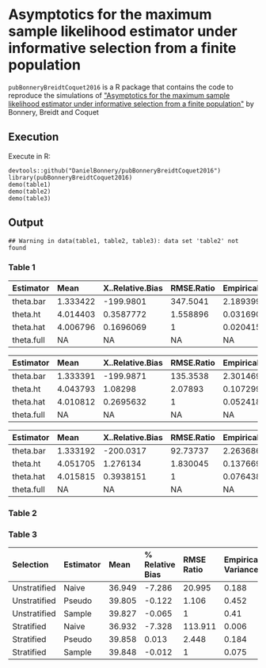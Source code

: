Asymptotics for the maximum sample likelihood estimator under informative selection from a finite population
============================================================================================================

`pubBonneryBreidtCoquet2016` is a R package that contains the code to
reproduce the simulations of ["Asymptotics for the maximum sample
likelihood estimator under informative selection from a finite
population"](http://www.e-publications.org/ims/submission/BEJ/user/submissionFile/23537?confirm=3b2ff5b3)
by Bonnery, Breidt and Coquet

Execution
---------

Execute in R:

    devtools::github("DanielBonnery/pubBonneryBreidtCoquet2016")
    library(pubBonneryBreidtCoquet2016)
    demo(table1)
    demo(table2)
    demo(table3)

Output
------

    ## Warning in data(table1, table2, table3): data set 'table2' not found

### Table 1

<table>
<thead>
<tr class="header">
<th align="left">Estimator</th>
<th align="left">Mean</th>
<th align="left">X..Relative.Bias</th>
<th align="left">RMSE.Ratio</th>
<th align="left">Empirical.Variance</th>
<th align="left">Asymptotic.Variance</th>
</tr>
</thead>
<tbody>
<tr class="odd">
<td align="left">theta.bar</td>
<td align="left">1.333422</td>
<td align="left">-199.9801</td>
<td align="left">347.5041</td>
<td align="left">2.189399e-05</td>
<td align="left">NA</td>
</tr>
<tr class="even">
<td align="left">theta.ht</td>
<td align="left">4.014403</td>
<td align="left">0.3587772</td>
<td align="left">1.558896</td>
<td align="left">0.03169084</td>
<td align="left">NA</td>
</tr>
<tr class="odd">
<td align="left">theta.hat</td>
<td align="left">4.006796</td>
<td align="left">0.1696069</td>
<td align="left">1</td>
<td align="left">0.02041591</td>
<td align="left">133470.7</td>
</tr>
<tr class="even">
<td align="left">theta.full</td>
<td align="left">NA</td>
<td align="left">NA</td>
<td align="left">NA</td>
<td align="left">NA</td>
<td align="left">NA</td>
</tr>
</tbody>
</table>

<table>
<thead>
<tr class="header">
<th align="left">Estimator</th>
<th align="left">Mean</th>
<th align="left">X..Relative.Bias</th>
<th align="left">RMSE.Ratio</th>
<th align="left">Empirical.Variance</th>
<th align="left">Asymptotic.Variance</th>
</tr>
</thead>
<tbody>
<tr class="odd">
<td align="left">theta.bar</td>
<td align="left">1.333391</td>
<td align="left">-199.9871</td>
<td align="left">135.3538</td>
<td align="left">2.301469e-05</td>
<td align="left">NA</td>
</tr>
<tr class="even">
<td align="left">theta.ht</td>
<td align="left">4.043793</td>
<td align="left">1.08298</td>
<td align="left">2.07893</td>
<td align="left">0.107299</td>
<td align="left">NA</td>
</tr>
<tr class="odd">
<td align="left">theta.hat</td>
<td align="left">4.010812</td>
<td align="left">0.2695632</td>
<td align="left">1</td>
<td align="left">0.05241823</td>
<td align="left">263102.7</td>
</tr>
<tr class="even">
<td align="left">theta.full</td>
<td align="left">NA</td>
<td align="left">NA</td>
<td align="left">NA</td>
<td align="left">NA</td>
<td align="left">NA</td>
</tr>
</tbody>
</table>

<table>
<thead>
<tr class="header">
<th align="left">Estimator</th>
<th align="left">Mean</th>
<th align="left">X..Relative.Bias</th>
<th align="left">RMSE.Ratio</th>
<th align="left">Empirical.Variance</th>
<th align="left">Asymptotic.Variance</th>
</tr>
</thead>
<tbody>
<tr class="odd">
<td align="left">theta.bar</td>
<td align="left">1.333192</td>
<td align="left">-200.0317</td>
<td align="left">92.73737</td>
<td align="left">2.263686e-05</td>
<td align="left">NA</td>
</tr>
<tr class="even">
<td align="left">theta.ht</td>
<td align="left">4.051705</td>
<td align="left">1.276134</td>
<td align="left">1.830045</td>
<td align="left">0.1376699</td>
<td align="left">NA</td>
</tr>
<tr class="odd">
<td align="left">theta.hat</td>
<td align="left">4.015815</td>
<td align="left">0.3938151</td>
<td align="left">1</td>
<td align="left">0.07643834</td>
<td align="left">403041.5</td>
</tr>
<tr class="even">
<td align="left">theta.full</td>
<td align="left">NA</td>
<td align="left">NA</td>
<td align="left">NA</td>
<td align="left">NA</td>
<td align="left">NA</td>
</tr>
</tbody>
</table>

### Table 2

### Table 3

<table>
<thead>
<tr class="header">
<th align="left">Selection</th>
<th align="left">Estimator</th>
<th align="left">Mean</th>
<th align="left">% Relative Bias</th>
<th align="left">RMSE Ratio</th>
<th align="left">Empirical Variance</th>
<th align="left">Average Estimated Variance</th>
<th align="left">Variance Ratio</th>
</tr>
</thead>
<tbody>
<tr class="odd">
<td align="left">Unstratified</td>
<td align="left">Naive</td>
<td align="left">36.949</td>
<td align="left">-7.286</td>
<td align="left">20.995</td>
<td align="left">0.188</td>
<td align="left">0.186</td>
<td align="left">0.989</td>
</tr>
<tr class="even">
<td align="left">Unstratified</td>
<td align="left">Pseudo</td>
<td align="left">39.805</td>
<td align="left">-0.122</td>
<td align="left">1.106</td>
<td align="left">0.452</td>
<td align="left">0.419</td>
<td align="left">0.926</td>
</tr>
<tr class="odd">
<td align="left">Unstratified</td>
<td align="left">Sample</td>
<td align="left">39.827</td>
<td align="left">-0.065</td>
<td align="left">1</td>
<td align="left">0.41</td>
<td align="left">0.388</td>
<td align="left">0.945</td>
</tr>
<tr class="even">
<td align="left">Stratified</td>
<td align="left">Naive</td>
<td align="left">36.932</td>
<td align="left">-7.328</td>
<td align="left">113.911</td>
<td align="left">0.006</td>
<td align="left">0.188</td>
<td align="left">30.271</td>
</tr>
<tr class="odd">
<td align="left">Stratified</td>
<td align="left">Pseudo</td>
<td align="left">39.858</td>
<td align="left">0.013</td>
<td align="left">2.448</td>
<td align="left">0.184</td>
<td align="left">0.169</td>
<td align="left">0.923</td>
</tr>
<tr class="even">
<td align="left">Stratified</td>
<td align="left">Sample</td>
<td align="left">39.848</td>
<td align="left">-0.012</td>
<td align="left">1</td>
<td align="left">0.075</td>
<td align="left">0.066</td>
<td align="left">0.886</td>
</tr>
</tbody>
</table>
